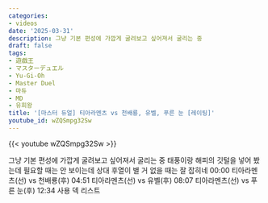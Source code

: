 ```yaml
---
categories:
- videos
date: '2025-03-31'
description: 그냥 기본 편성에 가깝게 굴려보고 싶어져서 굴리는 중
draft: false
tags:
- 遊戯王
- マスターデュエル
- Yu-Gi-Oh
- Master Duel
- 마듀
- MD
- 유희왕
title: '[마스터 듀얼] 티아라멘츠 vs 천배룡, 유벨, 푸른 눈 [레이팅]'
youtube_id: wZQSmpg32Sw
---
```



{{< youtube wZQSmpg32Sw >}}

그냥 기본 편성에 가깝게 굴려보고 싶어져서 굴리는 중
태풍이랑 해피의 깃털을 넣어 봤는데 필요할 때는 안 보이는데 상대 후열이 별 거 없을 때는 잘 잡히네
00:00 티아라멘츠(선) vs 천배룡(후)
04:51 티아라멘츠(선) vs 유벨(후)
08:07 티아라멘츠(선) vs 푸른 눈(후)
12:34 사용 덱 리스트
